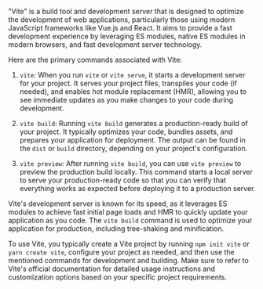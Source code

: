 "Vite" is a build tool and development server that is designed to optimize the development of web applications, particularly those using modern JavaScript frameworks like Vue.js and React. It aims to provide a fast development experience by leveraging ES modules, native ES modules in modern browsers, and fast development server technology.

Here are the primary commands associated with Vite:

1. `vite`: When you run `vite` or `vite serve`, it starts a development server for your project. It serves your project files, transpiles your code (if needed), and enables hot module replacement (HMR), allowing you to see immediate updates as you make changes to your code during development.

2. `vite build`: Running `vite build` generates a production-ready build of your project. It typically optimizes your code, bundles assets, and prepares your application for deployment. The output can be found in the `dist` or `build` directory, depending on your project's configuration.

3. `vite preview`: After running `vite build`, you can use `vite preview` to preview the production build locally. This command starts a local server to serve your production-ready code so that you can verify that everything works as expected before deploying it to a production server.

Vite's development server is known for its speed, as it leverages ES modules to achieve fast initial page loads and HMR to quickly update your application as you code. The `vite build` command is used to optimize your application for production, including tree-shaking and minification.

To use Vite, you typically create a Vite project by running `npm init vite` or `yarn create vite`, configure your project as needed, and then use the mentioned commands for development and building. Make sure to refer to Vite's official documentation for detailed usage instructions and customization options based on your specific project requirements.
